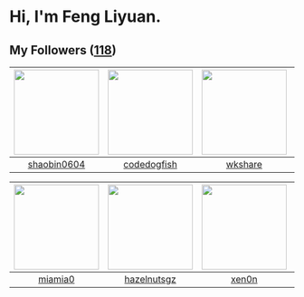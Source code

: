 # Hi, I'm Feng Liyuan.

## My Followers ([118](https://github.com/SunRunAway?tab=followers))

| <img src="https://avatars.githubusercontent.com/u/10383?v=4" width="150" height="150" /> | <img src="https://avatars.githubusercontent.com/u/6002026?v=4" width="150" height="150" /> | <img src="https://avatars.githubusercontent.com/u/2918384?v=4" width="150" height="150" /> | <img src="https://avatars.githubusercontent.com/u/5670704?v=4" width="150" height="150" /> |
| :--------------------------------------------------------------------------------------: | :----------------------------------------------------------------------------------------: | :----------------------------------------------------------------------------------------: | :----------------------------------------------------------------------------------------: |
|                       [shaobin0604](https://github.com/shaobin0604)                      |                        [codedogfish](https://github.com/codedogfish)                       |                            [wkshare](https://github.com/wkshare)                           |                            [saukymo](https://github.com/saukymo)                           |

| <img src="https://avatars.githubusercontent.com/u/25542995?v=4" width="150" height="150" /> | <img src="https://avatars.githubusercontent.com/u/24202964?v=4" width="150" height="150" /> | <img src="https://avatars.githubusercontent.com/u/1175567?v=4" width="150" height="150" /> | <img src="https://avatars.githubusercontent.com/u/13427348?v=4" width="150" height="150" /> |
| :-----------------------------------------------------------------------------------------: | :-----------------------------------------------------------------------------------------: | :----------------------------------------------------------------------------------------: | :-----------------------------------------------------------------------------------------: |
|                            [miamia0](https://github.com/miamia0)                            |                        [hazelnutsgz](https://github.com/hazelnutsgz)                        |                              [xen0n](https://github.com/xen0n)                             |                             [Yisaer](https://github.com/Yisaer)                             |